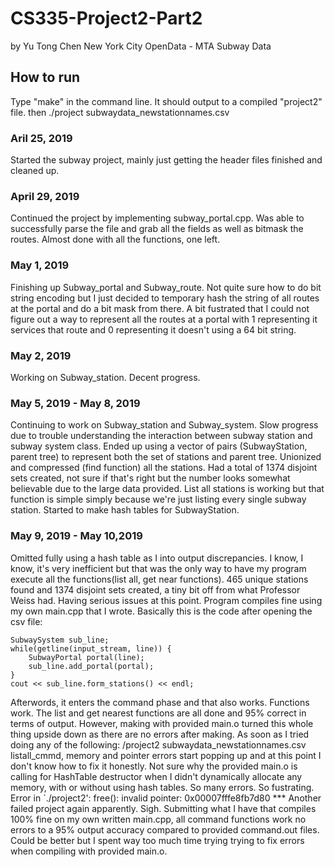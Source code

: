 # CS335-Project2-Part2
by Yu Tong Chen
New York City OpenData - MTA Subway Data

## How to run

Type "make" in the command line. It should output to a compiled "project2" file.
then
./project subwaydata_newstationnames.csv <some command file>

### Aril 25, 2019
Started the subway project, mainly just getting the header files finished and cleaned up.

### April 29, 2019
Continued the project by implementing subway_portal.cpp. Was able to successfully parse the file and grab all the fields as well as bitmask the routes.
Almost done with all the functions, one left.

### May 1, 2019
Finishing up Subway_portal and Subway_route. Not quite sure how to do bit string encoding but I just decided to temporary hash the string of all routes at the portal and do a bit mask from there. A bit fustrated that I could not
figure out a way to represent all the routes at a portal with 1 representing it services that route and 0 representing it doesn't using a 64 bit string.

### May 2, 2019
Working on Subway_station. Decent progress.

### May 5, 2019 - May 8, 2019
Continuing to work on Subway_station and Subway_system. Slow progress due to trouble understanding the interaction between subway station and subway system class. Ended up using a vector of pairs (SubwayStation, parent tree)
to represent both the set of stations and parent tree. Unionized and compressed (find function) all the stations. Had a total of 1374 disjoint sets created, not sure if that's right but the number looks somewhat believable
due to the large data provided. List all stations is working but that function is simple simply because we're just listing every single subway station. Started to make hash tables for SubwayStation.

### May 9, 2019 - May 10,2019
Omitted fully using a hash table as I into output discrepancies. I know, I know, it's very inefficient but that was the only way to
have my program execute all the functions(list all, get near functions). 465 unique stations found and 1374 disjoint sets created, a tiny bit off from what Professor Weiss had.
Having serious issues at this point. Program compiles fine using my own main.cpp that I wrote. Basically this is the code after opening the csv file:

    SubwaySystem sub_line;
    while(getline(input_stream, line)) {
        SubwayPortal portal(line);
        sub_line.add_portal(portal);
    }
    cout << sub_line.form_stations() << endl;

Afterwords, it enters the command phase and that also works.
Functions work. The list and get nearest functions are all done and 95% correct in terms of output. However, making with provided
main.o turned this whole thing upside down as there are no errors after making. As soon as I tried doing any of the following: /project2 subwaydata_newstationnames.csv listall_cmmd, memory and pointer errors start popping up and
at this point I don't know how to fix it honestly. Not sure why the provided main.o is calling for HashTable destructor when I didn't dynamically allocate any memory, with
or without using hash tables. So many errors. So fustrating.
Error in `./project2': free(): invalid pointer: 0x00007fffe8fb7d80 ***
Another failed project again apparently. Sigh. 
Submitting what I have that compiles 100% fine on my own written main.cpp, all command functions work no errors to a 95% output accuracy compared to provided command.out files. Could be better but I spent way too much time trying 
trying to fix errors when compiling with provided main.o.  